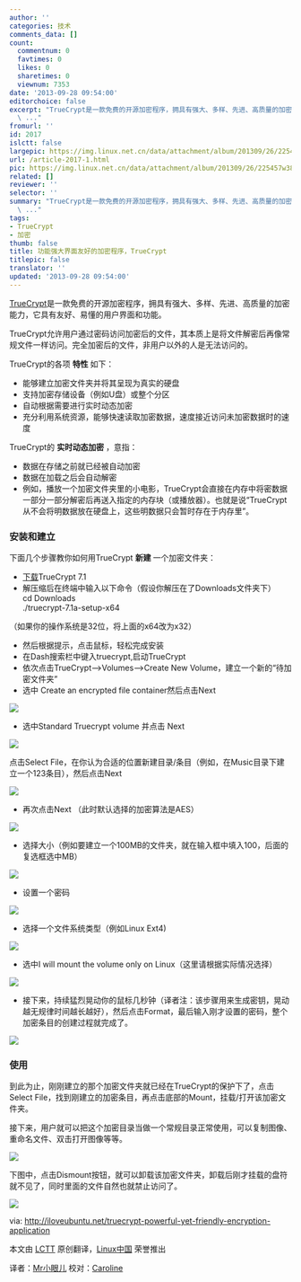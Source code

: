 ```yaml
---
author: ''
categories: 技术
comments_data: []
count:
  commentnum: 0
  favtimes: 0
  likes: 0
  sharetimes: 0
  viewnum: 7353
date: '2013-09-28 09:54:00'
editorchoice: false
excerpt: "TrueCrypt是一款免费的开源加密程序，拥具有强大、多样、先进、高质量的加密能力，它具有友好、易懂的用户界面和功能。\r\nTrueCrypt允许用户通过密码访问加密后的文件，其本质上是将文件解密后再像常规文件一样访问。
  \ ..."
fromurl: ''
id: 2017
islctt: false
largepic: https://img.linux.net.cn/data/attachment/album/201309/26/225457w388s8dgzoywrws1.png
url: /article-2017-1.html
pic: https://img.linux.net.cn/data/attachment/album/201309/26/225457w388s8dgzoywrws1.png.thumb.jpg
related: []
reviewer: ''
selector: ''
summary: "TrueCrypt是一款免费的开源加密程序，拥具有强大、多样、先进、高质量的加密能力，它具有友好、易懂的用户界面和功能。\r\nTrueCrypt允许用户通过密码访问加密后的文件，其本质上是将文件解密后再像常规文件一样访问。
  \ ..."
tags:
- TrueCrypt
- 加密
thumb: false
title: 功能强大界面友好的加密程序，TrueCrypt
titlepic: false
translator: ''
updated: '2013-09-28 09:54:00'
---
```


[TrueCrypt](http://www.truecrypt.org/)是一款免费的开源加密程序，拥具有强大、多样、先进、高质量的加密能力，它具有友好、易懂的用户界面和功能。


TrueCrypt允许用户通过密码访问加密后的文件，其本质上是将文件解密后再像常规文件一样访问。完全加密后的文件，非用户以外的人是无法访问的。


TrueCrypt的各项 **特性** 如下：


* 能够建立加密文件夹并将其呈现为真实的硬盘
* 支持加密存储设备（例如U盘）或整个分区
* 自动根据需要进行实时动态加密
* 充分利用系统资源，能够快速读取加密数据，速度接近访问未加密数据时的速度


TrueCrypt的 **实时动态加密** ，意指：


* 数据在存储之前就已经被自动加密
* 数据在加载之后会自动解密
* 例如，播放一个加密文件夹里的小电影，TrueCrypt会直接在内存中将密数据一部分一部分解密后再送入指定的内存块（或播放器）。也就是说“TrueCrypt从不会将明数据放在硬盘上，这些明数据只会暂时存在于内存里”。


### 安装和建立


下面几个步骤教你如何用TrueCrypt **新建** 一个加密文件夹：


* [下载](http://www.truecrypt.org/downloads)TrueCrypt 7.1
* 解压缩后在终端中输入以下命令（假设你解压在了Downloads文件夹下）  
 cd Downloads  
./truecrypt-7.1a-setup-x64


（如果你的操作系统是32位，将上面的x64改为x32）


* 然后根据提示，点击鼠标，轻松完成安装
* 在Dash搜索栏中键入truecrypt,启动TrueCrypt
* 依次点击TrueCrypt-->Volumes-->Create New Volume，建立一个新的“待加密文件夹”
* 选中 Create an encrypted file container然后点击Next


 ![](https://img.linux.net.cn/data/attachment/album/201309/26/225457w388s8dgzoywrws1.png)


* 选中Standard Truecrypt volume 并点击 Next


![](https://img.linux.net.cn/data/attachment/album/201309/26/225459jllgpm7lgtgol7mn.png)


点击Select File，在你认为合适的位置新建目录/条目（例如，在Music目录下建立一个123条目），然后点击Next


![](https://img.linux.net.cn/data/attachment/album/201309/26/2255011m3av2n1v96cg999.png)


* 再次点击Next （此时默认选择的加密算法是AES）


![](https://img.linux.net.cn/data/attachment/album/201309/26/225503r29147gmmor91vow.png)


* 选择大小（例如要建立一个100MB的文件夹，就在输入框中填入100，后面的复选框选中MB）


![](https://img.linux.net.cn/data/attachment/album/201309/26/225505te2wfesy35dje50y.png)


* 设置一个密码


![](https://img.linux.net.cn/data/attachment/album/201309/26/225507kn4kf4ng3rkkkkgr.png)


* 选择一个文件系统类型（例如Linux Ext4)


![](https://img.linux.net.cn/data/attachment/album/201309/26/225509ofezhnkd6euuaeda.png)


* 选中I will mount the volume only on Linux（这里请根据实际情况选择）


![](https://img.linux.net.cn/data/attachment/album/201309/26/225510k8ki1wqiewcrdk8z.png)


* 接下来，持续猛烈晃动你的鼠标几秒钟（译者注：该步骤用来生成密钥，晃动越无规律时间越长越好），然后点击Format，最后输入刚才设置的密码，整个加密条目的创建过程就完成了。


![](https://img.linux.net.cn/data/attachment/album/201309/26/225512dhdxca46nhddvvhx.png) 


### **使用**


到此为止，刚刚建立的那个加密文件夹就已经在TrueCrypt的保护下了，点击 Select File，找到刚建立的加密条目，再点击底部的Mount，挂载/打开该加密文件夹。


接下来，用户就可以把这个加密目录当做一个常规目录正常使用，可以复制图像、重命名文件、双击打开图像等等。


[![](https://img.linux.net.cn/data/attachment/album/201309/26/2255135ti5uvwttuktibqk.png)](https://img.linux.net.cnhttps://img.linux.net.cn/data/attachment/album/201309/26/2255135ti5uvwttuktibqk.png)


下图中，点击Dismount按钮，就可以卸载该加密文件夹，卸载后刚才挂载的盘符就不见了，同时里面的文件自然也就禁止访问了。


[![](https://img.linux.net.cn/data/attachment/album/201309/26/225516ssr662crys77fxrx.png)](https://img.linux.net.cnhttps://img.linux.net.cn/data/attachment/album/201309/26/225516ssr662crys77fxrx.png)


 


via: <http://iloveubuntu.net/truecrypt-powerful-yet-friendly-encryption-application>


本文由 [LCTT](https://github.com/LCTT/TranslateProject) 原创翻译，[Linux中国](http://linux.cn/portal.php) 荣誉推出


译者：[Mr小眼儿](http://linux.cn/space/14801) 校对：[Caroline](http://linux.cn/space/14763)